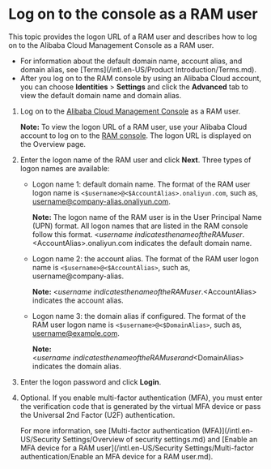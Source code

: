 # Log on to the console as a RAM user

This topic provides the logon URL of a RAM user and describes how to log on to the Alibaba Cloud Management Console as a RAM user.

-   For information about the default domain name, account alias, and domain alias, see [Terms](/intl.en-US/Product Introduction/Terms.md).
-   After you log on to the RAM console by using an Alibaba Cloud account, you can choose **Identities** \> **Settings** and click the **Advanced** tab to view the default domain name and domain alias.

1.  Log on to the [Alibaba Cloud Management Console](https://signin.alibabacloud.com/login.htm) as a RAM user.

    **Note:** To view the logon URL of a RAM user, use your Alibaba Cloud account to log on to the [RAM console](https://ram.console.aliyun.com/). The logon URL is displayed on the Overview page.

2.  Enter the logon name of the RAM user and click **Next**. Three types of logon names are available:

    -   Logon name 1: default domain name. The format of the RAM user logon name is `<$username>@<$AccountAlias>.onaliyun.com`, such as, username@company-alias.onaliyun.com.

        **Note:** The logon name of the RAM user is in the User Principal Name \(UPN\) format. All logon names that are listed in the RAM console follow this format. <$username\> indicates the name of the RAM user. <$AccountAlias\>.onaliyun.com indicates the default domain name.

    -   Logon name 2: the account alias. The format of the RAM user logon name is `<$username>@<$AccountAlias>`, such as, username@company-alias.

        **Note:** <$username\> indicates the name of the RAM user. <$AccountAlias\> indicates the account alias.

    -   Logon name 3: the domain alias if configured. The format of the RAM user logon name is `<$username>@<$DomainAlias>`, such as, username@example.com.

        **Note:** <$username\> indicates the name of the RAM user and <$DomainAlias\> indicates the domain alias.

3.  Enter the logon password and click **Login**.

4.  Optional. If you enable multi-factor authentication \(MFA\), you must enter the verification code that is generated by the virtual MFA device or pass the Universal 2nd Factor \(U2F\) authentication.

    For more information, see [Multi-factor authentication \(MFA\)](/intl.en-US/Security Settings/Overview of security settings.md) and [Enable an MFA device for a RAM user](/intl.en-US/Security Settings/Multi-factor authentication/Enable an MFA device for a RAM user.md).


